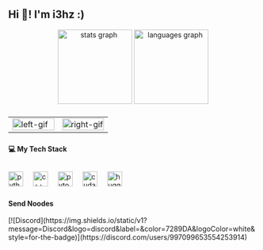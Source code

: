 <h2 align="left">Hi 👋! I'm i3hz :)</h2>

<div align="center">
  <img src="https://github-readme-stats.vercel.app/api?username=i3hz&hide_title=false&hide_rank=false&show_icons=true&include_all_commits=true&count_private=true&disable_animations=false&theme=dracula&locale=en&hide_border=false" height="150" alt="stats graph"  />
  <img src="https://github-readme-stats.vercel.app/api/top-langs?username=i3hz&locale=en&hide_title=false&layout=compact&card_width=320&langs_count=5&theme=dracula&hide_border=false" height="150" alt="languages graph"  />
</div>

###

<table width="100%">
  <tr>
    <td width="50%">
      <img src="https://media.giphy.com/media/v1.Y2lkPTc5MGI3NjExMmRxcjJuMDluZTc5OXV3Mnp2Z2ZoZGJlZHVzMHk5NTZucnBmdzJkZyZlcD12MV9naWZzX3NlYXJjaCZjdD1n/pwWaY9rHspjc9lKzYI/giphy.gif" width="100%" alt="left-gif"/>
    </td>
    <td width="50%">
      <img src="https://media2.giphy.com/media/v1.Y2lkPTc5MGI3NjExMmRxcjJuMDluZTc5OXV3Mnp2Z2ZoZGJlZHVzMHk5NTZucnBmdzJkZyZlcD12MV9naWZzX3NlYXJjaCZjdD1n/EnrH0xdlmT5uBZ9BCe/200.webp" width="100%" alt="right-gif"/>
    </td>
  </tr>
</table>

###

<div align="left">
  <strong>💻 My Tech Stack</strong>
  <br><br>
  <p>
    <img src="https://cdn.jsdelivr.net/gh/devicons/devicon/icons/python/python-original.svg" height="30" alt="python logo"  />
    <img width="12" />
    <img src="https://cdn.jsdelivr.net/gh/devicons/devicon/icons/cplusplus/cplusplus-original.svg" height="30" alt="c++ logo"  />
    <img width="12" />
    <img src="https://cdn.jsdelivr.net/gh/devicons/devicon/icons/pytorch/pytorch-original.svg" height="30" alt="pytorch logo"  />
    <img width="12" />
    <img src="https://cdn.simpleicons.org/nvidia/76B900" height="30" alt="cuda logo"  />
    <img width="12" />
    <img src="https://api.iconify.design/simple-icons:huggingface.svg" height="30" alt="huggingface logo"  />
  </p>
</div>

###

<div align="left">
  <strong>Send Noodes</strong>
  <br><br>
  [![Discord](https://img.shields.io/static/v1?message=Discord&logo=discord&label=&color=7289DA&logoColor=white&style=for-the-badge)](https://discord.com/users/997099653554253914)
</div>
